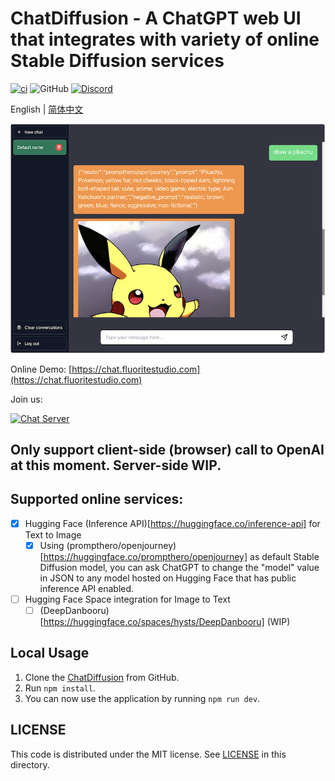 # ChatDiffusion - A ChatGPT web UI that integrates with variety of online Stable Diffusion services

[![ci](https://github.com/prompt-engineering/chat-diffusion/actions/workflows/ci.yml/badge.svg)](https://github.com/prompt-engineering/chat-diffusion/actions/workflows/ci.yml)
![GitHub](https://img.shields.io/github/license/prompt-engineering/chat-diffusion)
[![Discord](https://img.shields.io/discord/1082563233593966612)](https://discord.gg/FSWXq4DmEj)

English | [简体中文](./README.zh-CN.md)

![Screenshot](https://raw.githubusercontent.com/tianweiliu/.github/main/chatdiffusion.png)

Online Demo: [https://chat.fluoritestudio.com](https://chat.fluoritestudio.com)

Join us:

[![Chat Server](https://img.shields.io/badge/chat-discord-7289da.svg)](https://discord.gg/FSWXq4DmEj)

## Only support client-side (browser) call to OpenAI at this moment. Server-side WIP.

## Supported online services:
- [x] Hugging Face (Inference API)[https://huggingface.co/inference-api] for Text to Image
  - [x] Using (prompthero/openjourney)[https://huggingface.co/prompthero/openjourney] as default Stable Diffusion model, you can ask ChatGPT to change the "model" value in JSON to any model hosted on Hugging Face that has public inference API enabled.
- [ ] Hugging Face Space integration for Image to Text
  - [ ] (DeepDanbooru)[https://huggingface.co/spaces/hysts/DeepDanbooru] (WIP)

## Local Usage

1.  Clone the [ChatDiffusion](https://github.com/prompt-engineering/chat-diffusion) from GitHub.
2.  Run `npm install`.
3.  You can now use the application by running `npm run dev`.

## LICENSE

This code is distributed under the MIT license. See [LICENSE](./LICENSE) in this directory.
